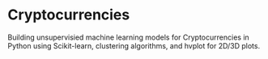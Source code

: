 # Cryptocurrencies

Building unsupervisied machine learning models for Cryptocurrencies in Python using Scikit-learn, clustering algorithms, and hvplot for 2D/3D plots.

